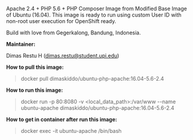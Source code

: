 Apache 2.4 + PHP 5.6 + PHP Composer Image from Modified Base Image of Ubuntu (16.04). This image is ready to run using custom User ID with non-root user execution for OpenShift ready.

Build with love from Gegerkalong, Bandung, Indonesia.

**Maintainer:**

Dimas Restu H (<dimas.restu@student.upi.edu>)

**How to pull this image:**

> docker pull dimaskiddo/ubuntu-php-apache:16.04-5.6-2.4

**How to run this image:**

> docker run -p 80:8080 -v <local_data_path>:/var/www --name ubuntu-apache dimaskiddo/ubuntu-php-apache:16.04-5.6-2.4

**How to get in container after run this image:**

> docker exec -it ubuntu-apache /bin/bash
